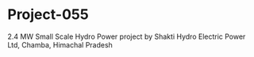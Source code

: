# Project-055
2.4 MW Small Scale Hydro Power project by Shakti Hydro Electric Power Ltd, Chamba, Himachal Pradesh
